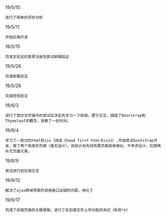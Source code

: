 19/5/10 
    
    进行了简单的项目分析
19/5/11

	开始后端开发

19/5/15

	完成无验证的登录注册及尝试邮箱验证

19/5/26
	
	完成邮箱验证
	
19/5/28
	
	完成短信验证

19/6/3

	进行了部分文件操作的尝试后决定先学习一下前端，便于交互，搞错了Boorstrap和Thymeleaf的概念，浪费了一些时间。

19/6/4

	学习了一部分的html和css（阅读《head first html与css》）,开始尝试bootstrap开发，做了两个简单的页面（毫无设计）。目前计划先将所需页面简单做出，不考虑设计，后期再补充页面元素。
	
19/6/9
	
	尝试进行前后端交互

19/6/12

	解决了ajax跨域导致的调用接口出错的问题，快吐了
	
19/6/17

	完成了前端页面的大致框架。进行了前后端文件上传功能的测试（失败*n）
	
